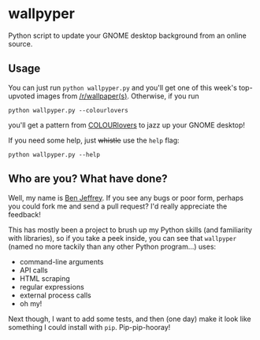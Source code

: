 wallpyper
=========

Python script to update your GNOME desktop background from an online source.


Usage
-----

You can just run `python wallpyper.py` and you'll get one of this week's
top-upvoted images from [/r/wallpaper(s)](http://www.reddit.com/r/wallpaper+wallpapers/top/?sort=top&t=week). Otherwise, if you run

    python wallpyper.py --colourlovers

you'll get a pattern from [COLOURlovers](http://www.colourlovers.com) to jazz
up your GNOME desktop!

If you need some help, just <s>whistle</s> use the `help` flag:

    python wallpyper.py --help


Who are you? What have done?
----------------------------

Well, my name is [Ben Jeffrey](http://benjeffrey.net). If you see any bugs or
poor form, perhaps you could fork me and send a pull request?
I'd really appreciate the feedback!

This has mostly been a project to brush up my Python skills (and familiarity
with libraries), so if you take a peek inside, you can see that `wallpyper`
(named no more tackily than any other Python program...) uses:

* command-line arguments
* API calls
* HTML scraping
* regular expressions
* external process calls
* oh my!

Next though, I want to add some tests, and then (one day) make it look like
something I could install with `pip`. Pip-pip-hooray!
